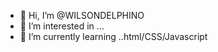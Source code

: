 - 👋 Hi, I’m @WILSONDELPHINO
- 👀 I’m interested in ...
- 🌱 I’m currently learning ..html/CSS/Javascript
<!---
WILSONDELPHINO/WILSONDELPHINO is a ✨ special ✨ repository because its `README.md` (this file) appears on your GitHub profile.
You can click the Preview link to take a look at your changes.
--->

